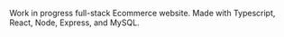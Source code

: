 Work in progress full-stack Ecommerce website. Made with Typescript, React, Node, Express, and MySQL.
